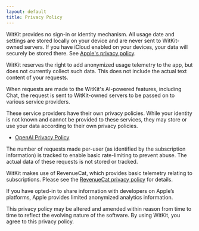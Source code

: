 ```yaml
---
layout: default
title: Privacy Policy
---
```


WitKit provides no sign-in or identity mechanism. All usage date and settings are stored locally on your device and are never sent to WitKit-owned servers. If you have iCloud enabled on your devices, your data will securely be stored there. See [Apple's privacy policy](https://www.apple.com/legal/privacy/en-ww/).

WitKit reserves the right to add anonymized usage telemetry to the app, but does not currently collect such data. This does not include the actual text content of your requests.

When requests are made to the WitKit's AI-powered features, including Chat, the request is sent to WitKit-owned servers to be passed on to various service providers.

These service providers have their own privacy policies. While your identity is not known and cannot be provided to these services, they may store or use your data according to their own privacy policies.

- [OpenAI Privacy Policy](https://openai.com/policies/privacy-policy)

The number of requests made per-user (as identified by the subscription information) is tracked to enable basic rate-limiting to prevent abuse. The actual data of these requests is not stored or tracked.

WitKit makes use of RevenueCat, which provides basic telemetry relating to subscriptions. Please see the [RevenueCat privacy policy](https://www.revenuecat.com/privacy/) for details.

If you have opted-in to share information with developers on Apple’s platforms, Apple provides limited anonymized analytics information.

This privacy policy may be altered and amended within reason from time to time to reflect the evolving nature of the software. By using WitKit, you agree to this privacy policy.
